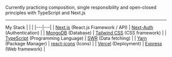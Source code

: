 Currently practicing composition, single responsibility and open-closed principles with TypeScript and Next.js

---
My Stack
| | |
|---|---|
| [Next.js](https://nextjs.org/) (React.js Framework / API) | [Next-Auth](https://next-auth.js.org/) (Authentication) |
| [MongoDB](https://www.mongodb.com/cloud/atlas) (Database)  | [Tailwind CSS](https://tailwindcss.com/) (CSS framework)  |
| [TypeScript](https://www.typescriptlang.org/) (Programming Language)  |  [SWR](https://swr.vercel.app/) (Data fetching) |
| [Yarn](https://yarnpkg.com/) (Package Manager)  | [react-icons](https://react-icons.github.io/) (Icons)  |
| [Vercel](https://vercel.com/) (Deployment)  | [Express](https://expressjs.com/) (Web framework)  |
